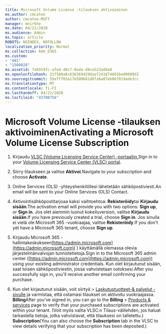 ```yaml
---
title: Microsoft Volume License -tilauksen aktivoiminen
ms.author: cmcatee
author: cmcatee-MSFT
manager: mnirkhe
ms.date: 04/21/2020
ms.audience: Admin
ms.topic: article
ROBOTS: NOINDEX, NOFOLLOW
localization_priority: Normal
ms.collection: Adm_O365
ms.custom:
- "481"
- "1500028"
ms.assetid: 7a6919fc-afe4-40c7-8ada-d8ce523ad8a8
ms.openlocfilehash: 21f580a8c636369429daa7241874601be00089d3
ms.sourcegitcommit: 55eff703a17e500681d8fa6a87eb067019ade3cc
ms.translationtype: MT
ms.contentlocale: fi-FI
ms.lasthandoff: 04/22/2020
ms.locfileid: "43708756"
---
```

# <a name="activating-a-microsoft-volume-license-subscription"></a><span data-ttu-id="1f13c-102">Microsoft Volume License -tilauksen aktivoiminen</span><span class="sxs-lookup"><span data-stu-id="1f13c-102">Activating a Microsoft Volume License Subscription</span></span>

1. <span data-ttu-id="1f13c-103">Kirjaudu [VLSC (Volume Licensing Service Center) -portaaliin.](https://go.microsoft.com/fwlink/p/?LinkId=329762)</span><span class="sxs-lookup"><span data-stu-id="1f13c-103">Sign in to your [Volume Licensing Service Center (VLSC) portal](https://go.microsoft.com/fwlink/p/?LinkId=329762).</span></span>

2. <span data-ttu-id="1f13c-104">Siirry tilaukseen ja valitse **Aktivoi**.</span><span class="sxs-lookup"><span data-stu-id="1f13c-104">Navigate to your subscription and choose **Activate**.</span></span>

3. <span data-ttu-id="1f13c-105">Online Services (OLS) -yhteyshenkilöllesi lähetetään sähköpostiviesti.</span><span class="sxs-lookup"><span data-stu-id="1f13c-105">An email will be sent to your Online Services (OLS) Contact.</span></span>

4. <span data-ttu-id="1f13c-106">Aktivointisähköpostitarjoaa kaksi vaihtoehtoa: **Rekisteröidy**tai **Kirjaudu sisään**.</span><span class="sxs-lookup"><span data-stu-id="1f13c-106">The activation email will provide you with two options: **Sign up**, or **Sign in**.</span></span> <span data-ttu-id="1f13c-107">Jos olet aiemmin luonut kokeiluversion, valitse **Kirjaudu sisään**.</span><span class="sxs-lookup"><span data-stu-id="1f13c-107">If you have previously created a trial, choose **Sign in**.</span></span> <span data-ttu-id="1f13c-108">Jos sinulla ei vielä ole Microsoft 365 -vuokraajaa, valitse **Rekisteröidy**.</span><span class="sxs-lookup"><span data-stu-id="1f13c-108">If you don't yet have a Microsoft 365 tenant, choose **Sign up**.</span></span>

5. <span data-ttu-id="1f13c-109">Kirjaudu Microsoft 365 -hallintakeskukseen[https://admin.microsoft.com](https://admin.microsoft.com)( ) käyttämällä olemassa olevia järjestelmänvalvojan tunnistetietoja.</span><span class="sxs-lookup"><span data-stu-id="1f13c-109">Sign in to the Microsoft 365 admin center ([https://admin.microsoft.com](https://admin.microsoft.com)) using your existing administrator credentials.</span></span> <span data-ttu-id="1f13c-110">Kun olet kirjautunut sisään, saat toisen sähköpostiviestin, jossa vahvistetaan ostoksesi.</span><span class="sxs-lookup"><span data-stu-id="1f13c-110">After you successfully sign in, you'll receive another email confirming your purchase.</span></span>

6. <span data-ttu-id="1f13c-111">Kun olet kirjautunut sisään, voit siirtyä \> [Laskutustuotteet-& palvelut -sivulle](https://go.microsoft.com/fwlink/p/?linkid=842054) ja varmistaa, että ostamasi tilaukset on aktivoitu vuokraajassa. **Billing**</span><span class="sxs-lookup"><span data-stu-id="1f13c-111">After you've signed in, you can go to the **Billing** \> [Products & services](https://go.microsoft.com/fwlink/p/?linkid=842054) page to verify that your purchased subscriptions are activated within your tenant.</span></span> <span data-ttu-id="1f13c-112">(Voit myös valita VLSC:n Tilaus-välilehden, jos haluat tarkastella tietoja, jotka vahvistavat, että tilauksesi on talletettu.) **Subscription**</span><span class="sxs-lookup"><span data-stu-id="1f13c-112">(You can also choose the **Subscription** tab in the VLSC to view details verifying that your subscription has been deposited.)</span></span>
